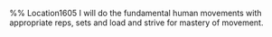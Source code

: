 %% Location1605 
I will do the fundamental human movements with appropriate reps, sets and load and strive for mastery of movement.